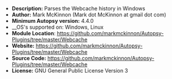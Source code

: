 - __Description:__ Parses the Webcache history in Windows
- __Author:__ Mark McKinnon (Mark dot McKinnon at gmail dot com)
- __Minimum Autopsy version:__ 4.4.0
- __OS's supported on: Windows, Linux
- __Module Location__: https://github.com/markmckinnon/Autopsy-Plugins/tree/master/Webcache
- __Website:__ https://github.com/markmckinnon/Autopsy-Plugins/tree/master/Webcache
- __Source Code:__ https://github.com/markmckinnon/Autopsy-Plugins/tree/master/Webcache
- __License:__ GNU General Public License Version 3